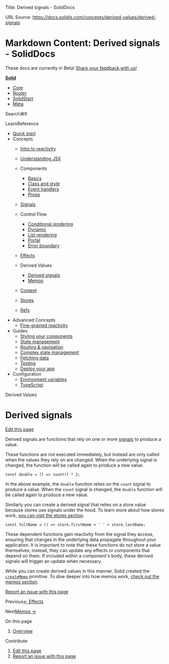 Title: Derived signals - SolidDocs

URL Source: https://docs.solidjs.com/concepts/derived-values/derived-signals

Markdown Content:
Derived signals - SolidDocs
===============

These docs are currently in Beta! [Share your feedback with us!](https://shr.link/pna6n)

[**Solid**](https://docs.solidjs.com/)

*   [Core](https://docs.solidjs.com/)
*   [Router](https://docs.solidjs.com/solid-router)
*   [SolidStart](https://docs.solidjs.com/solid-start)
*   [Meta](https://docs.solidjs.com/solid-meta)

Search⌘K[](https://github.com/solidjs/solid)[](https://discord.com/invite/solidjs)

LearnReference

*   [Quick start](https://docs.solidjs.com/quick-start)
*   Concepts
    *   [Intro to reactivity](https://docs.solidjs.com/concepts/intro-to-reactivity)
    *   [Understanding JSX](https://docs.solidjs.com/concepts/understanding-jsx)
    *   Components
        
        *   [Basics](https://docs.solidjs.com/concepts/components/basics)
        *   [Class and style](https://docs.solidjs.com/concepts/components/class-style)
        *   [Event handlers](https://docs.solidjs.com/concepts/components/event-handlers)
        *   [Props](https://docs.solidjs.com/concepts/components/props)
        
    *   [Signals](https://docs.solidjs.com/concepts/signals)
    *   Control Flow
        
        *   [Conditional rendering](https://docs.solidjs.com/concepts/control-flow/conditional-rendering)
        *   [Dynamic](https://docs.solidjs.com/concepts/control-flow/dynamic)
        *   [List rendering](https://docs.solidjs.com/concepts/control-flow/list-rendering)
        *   [Portal](https://docs.solidjs.com/concepts/control-flow/portal)
        *   [Error boundary](https://docs.solidjs.com/concepts/control-flow/error-boundary)
        
    *   [Effects](https://docs.solidjs.com/concepts/effects)
    *   Derived Values
        
        *   [Derived signals](https://docs.solidjs.com/concepts/derived-values/derived-signals)
        *   [Memos](https://docs.solidjs.com/concepts/derived-values/memos)
        
    *   [Context](https://docs.solidjs.com/concepts/context)
    *   [Stores](https://docs.solidjs.com/concepts/stores)
    *   [Refs](https://docs.solidjs.com/concepts/refs)
*   Advanced Concepts
    *   [Fine-grained reactivity](https://docs.solidjs.com/advanced-concepts/fine-grained-reactivity)
*   Guides
    *   [Styling your components](https://docs.solidjs.com/guides/styling-your-components)
    *   [State management](https://docs.solidjs.com/guides/state-management)
    *   [Routing & navigation](https://docs.solidjs.com/guides/routing-and-navigation)
    *   [Complex state management](https://docs.solidjs.com/guides/complex-state-management)
    *   [Fetching data](https://docs.solidjs.com/guides/fetching-data)
    *   [Testing](https://docs.solidjs.com/guides/testing)
    *   [Deploy your app](https://docs.solidjs.com/guides/deploying-your-app)
*   Configuration
    *   [Environment variables](https://docs.solidjs.com/configuration/environment-variables)
    *   [TypeScript](https://docs.solidjs.com/configuration/typescript)

Derived Values

Derived signals
===============

[Edit this page](https://github.com/solidjs/solid-docs-next/edit/main/src/routes/concepts/derived-values/derived-signals.mdx)

Derived signals are functions that rely on one or more [signals](https://docs.solidjs.com/concepts/signals) to produce a value.

These functions are not executed immediately, but instead are only called when the values they rely on are changed. When the underlying signal is changed, the function will be called again to produce a new value.

```
const double = () => count() * 2;
```

In the above example, the `double` function relies on the `count` signal to produce a value. When the `count` signal is changed, the `double` function will be called again to produce a new value.

Similarly you can create a derived signal that relies on a store value because stores use signals under the hood. To learn more about how stores work, [you can visit the stores section](https://docs.solidjs.com/concepts/stores).

```
const fullName = () => store.firstName + ' ' + store.lastName;
```

These dependent functions gain reactivity from the signal they access, ensuring that changes in the underlying data propagate throughout your application. It is important to note that these functions do not store a value themselves; instead, they can update any effects or components that depend on them. If included within a component's body, these derived signals will trigger an update when necessary.

While you can create derived values in this manner, Solid created the [`createMemo`](https://docs.solidjs.com/reference/basic-reactivity/create-memo) primitive. To dive deeper into how memos work, [check out the memos section](https://docs.solidjs.com/concepts/derived-values/memos).

[Report an issue with this page](https://github.com/solidjs/solid-docs-next/issues/new?assignees=ladybluenotes&labels=improve+documentation%2Cpending+review&projects=&template=CONTENT.yml&title=[Content]:&subject=/concepts/derived-values/derived-signals.mdx)

Previous[← Effects](https://docs.solidjs.com/concepts/effects)

Next[Memos →](https://docs.solidjs.com/concepts/derived-values/memos)

On this page

1.  [Overview](https://docs.solidjs.com/concepts/derived-values/derived-signals#_top)

Contribute

1.  [Edit this page](https://github.com/solidjs/solid-docs-next/edit/main/src/routes/concepts/derived-values/derived-signals.mdx)
2.  [Report an issue with this page](https://github.com/solidjs/solid-docs-next/issues/new?assignees=ladybluenotes&labels=improve+documentation%2Cpending+review&projects=&template=CONTENT.yml&title=[Content]:&subject=/concepts/derived-values/derived-signals.mdx)
